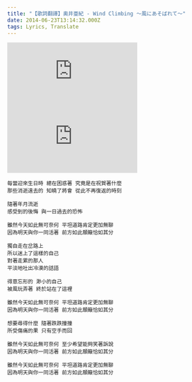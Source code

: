 ```yaml
---
title: "【歌詞翻譯】奥井亜紀 - Wind Climbing ～風にあそばれて～"
date: 2014-06-23T13:14:32.000Z
tags: Lyrics, Translate
---
```


<iframe title="奥井亜紀「Wind Climbing ～風にあそばれて～」" src="https://www.youtube.com/embed/jRFD8HwkS-Y" frameborder="0" allow="accelerometer; autoplay; clipboard-write; encrypted-media; gyroscope; picture-in-picture" allowfullscreen></iframe>

<iframe title="奥井亜紀「Wind Climbing ～風にあそばれて～」Live ver." src="https://www.youtube.com/embed/p7M1IBx93Fc" frameborder="0" allow="accelerometer; autoplay; clipboard-write; encrypted-media; gyroscope; picture-in-picture" allowfullscreen></iframe>

```
每當迎來生日時 總在困惑著 究竟是在祝賀著什麼
那些消逝遠去的 知曉了將會 從此不再復返的時刻

隨著年月流逝
感受到的後悔 與一日過去的恐怖

雖然今天如此無可奈何 平坦道路肯定更加無聊
因為明天與你一同活著 前方如此顛簸恰如其分

獨自走在岔路上
所以迷上了這樣的自己
對著走累的那人
平淡地吐出冷漠的話語

得意忘形的 渺小的自己
被風玩弄著 終於站在了這裡

雖然今天如此無可奈何 平坦道路肯定更加無聊
因為明天與你一同活著 前方如此顛簸恰如其分

想要尋得什麼 隨著跌跌撞撞
所受傷痛的果 只有空手而回

雖然今天如此無可奈何 至少希望能夠笑著訴說
因為明天與你一同活著 前方如此顛簸恰如其分

雖然今天如此無可奈何 平坦道路肯定更加無聊
因為明天與你一同活著 前方如此顛簸恰如其分
```